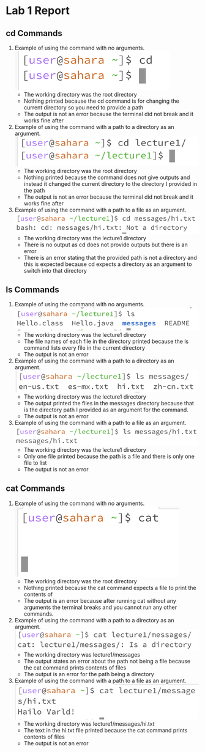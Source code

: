 # Lab 1 Report

## cd Commands

1. Example of using the command with no arguments.
   ![Image](cdNoPath.png)
   * The working directory was the root directory
   * Nothing printed because the cd command is for changing the current directory so you need to provide a path
   * The output is not an error because the terminal did not break and it works fine after
3. Example of using the command with a path to a directory as an argument.
  ![Image](cdDirectory.png)
   * The working directory was the root directory
   * Nothing printed because the command does not give outputs and instead it changed the current directory to the directory I provided in the path
   * The output is not an error because the terminal did not break and it works fine after
4. Example of using the command with a path to a file as an argument.
  ![Image](cdFile.png)
   * The working directory was the lecture1 directory
   * There is no output as cd does not provide outputs but there is an error
   * There is an error stating that the provided path is not a directory and this is expected because cd expects a directory as an argument to switch into that directory

## ls Commands

1. Example of using the command with no arguments.
  ![Image](lsNoPath.png)
   * The working directory was the lecture1 directory
   * The file names of each file in the directory printed because the ls command lists every file in the current directory
   * The output is not an error
2. Example of using the command with a path to a directory as an argument.
   ![Image](lsDirectory.png)
   * The working directory was the lecture1 directory
   * The output printed the files in the messages directory because that is the directory path I provided as an argument for the command.
   * The output is not an error 
3. Example of using the command with a path to a file as an argument.
   ![Image](lsFile.png)
   * The working directory was the lecture1 directory
   * Only one file printed because the path is a file and there is only one file to list
   * The output is not an error 

## cat Commands

1. Example of using the command with no arguments.
   ![Image](catNoPath.png)
   * The working directory was the root directory
   * Nothing printed because the cat command expects a file to print the contents of
   * The output is an error because after running cat without any arguments the terminal breaks and you cannot run any other commands.
2. Example of using the command with a path to a directory as an argument.
   ![Image](catDirectory.png)
   * The working directory was lecture1/messages
   * The output states an error about the path not being a file because the cat command prints contents of files
   * The output is an error for the path being a directory
3. Example of using the command with a path to a file as an argument.
   ![Image](catFile.png)
   * The working directory was lecture1/messages/hi.txt
   * The text in the hi.txt file printed because the cat command prints contents of files
   * The output is not an error 
